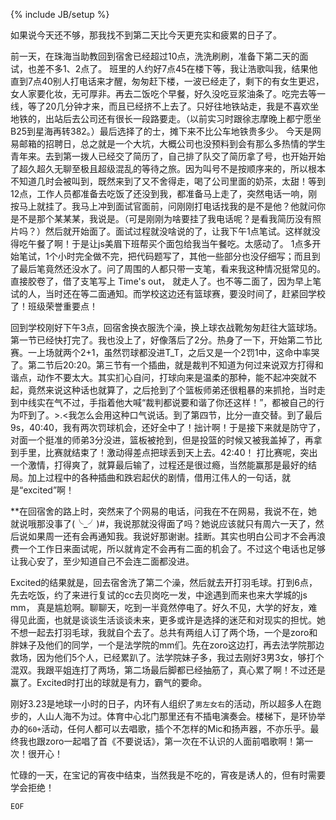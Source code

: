 ﻿---
layout: post
category: life
tagline: "最紧要开心"
tags: [test]
mytitle: 满满的一天都是累
---

{% include JB/setup %}

如果说今天还不够，那我找不到第二天比今天更充实和疲累的日子了。

前一天，在珠海当助教回到宿舍已经超过10点，洗洗刷刷，准备下第二天的面试，也差不多1、2点了。
班里的人约好7点45在楼下等，我让浩歌叫我，结果他直到7点40别人打电话来才醒，匆匆赶下楼，一波已经走了，剩下的有女生更迟，女人家要化妆，无可厚非。再去二饭吃个早餐，好久没吃豆浆油条了。吃完去等一线，等了20几分钟才来，而且已经挤不上去了。只好往地铁站走，我是不喜欢坐地铁的，出站后去公司还有很长一段路要走。（以前实习时跟徐志摩晚上都宁愿坐B25到星海再转382。）最后选择了的士，摊下来不比公车地铁贵多少。
今天是网易邮箱的招聘日，总之就是一个大坑，大概公司也没预料到会有那么多热情的学生青年来。去到第一拨人已经交了简历了，自己排了队交了简历拿了号，也开始开始了超久超久无聊至极且超级混乱的等待之旅。因为叫号不是按顺序来的，所以根本不知道几时会被叫到，既然来到了又不舍得走，喝了公司里面的奶茶，太甜！等到12点，工作人员都准备去吃饭了还没到我，都准备马上走了，突然电话一响，刚按马上就挂了。我马上冲到面试官面前，问刚刚打电话找我的是不是他？他就问你是不是那个某某某，我说是。（可是刚刚为啥要挂了我电话呢？是看我简历没有照片吗？）然后就开始面了。面试过程就没啥说的了，让我下午1点笔试。这样就没得吃午餐了啊！于是让js美眉下班帮买个面包给我当午餐吃。太感动了。
1点多开始笔试，1个小时完全做不完，把代码题写了，其他一些部分也没仔细写；而且到了最后笔竟然还没水了。问了周围的人都只带一支笔，看来我这种情况挺常见的。直接胶卷了，借了支笔写上 Time's out， 就走人了。也不等二面了，因为早上笔试的人，当时还在等二面通知。而学校这边还有篮球赛，要没时间了，赶紧回学校了！班级荣誉重要点！

回到学校刚好下午3点，回宿舍换衣服洗个澡，换上球衣战靴匆匆赶往大篮球场。第一节已经快打完了。我也没上了，好像落后了2分。热身了一下，开始第二节比赛。一上场就两个2+1，虽然罚球都没进T_T，之后又是一个2罚1中，这命中率哭了。第二节后20:20。第三节有一个插曲，就是裁判不知道为何过来说双方打得和谐点，动作不要太大。其实扪心自问，打球向来是温柔的那种，能不起冲突就不起，竟然来说这种话也就算了，之后抢到了个篮板师弟还很粗暴的来抓抢，当时走到中线实在气不过，手指着他大喊“裁判都说要和谐了你还这样！”，都被自己的行为吓到了。>.<我怎么会用这种口气说话。到了第四节，比分一直交替。到了最后9s，40:40，我有两次罚球机会，还好全中了！拙计啊！于是接下来就是防守了，对面一个挺准的师弟3分没进，篮板被抢到，但是投篮的时候又被我盖掉了，再拿到手里，比赛就结束了！激动得差点把球丢到天上去。42:40！
打比赛呢，突出一个激情，打得爽了，就算最后输了，过程还是很过瘾，当然能赢那是最好的结局。加上过程中的各种插曲和跌宕起伏的剧情，借用江伟人的一句话，就是“excited”啊！

**在回宿舍的路上时，突然来了个网易的电话，问我在不在网易，我说不在，她就说哦那没事了(╰_╯)#，我说那就没得面了吗？她说应该就只有周六一天了，然后说如果周一还有会再通知我。我说好那谢谢。挂断。其实也明白公司才不会再浪费一个工作日来面试呢，所以就肯定不会再有二面的机会了。不过这个电话也足够让我心安了，至少知道自己不会连二面都没进。

Excited的结果就是，回去宿舍洗了第二个澡，然后就去开打羽毛球。打到6点，先去吃饭，约了来进行复试的cc去贝岗吃一发，中途遇到而来也来大学城的js mm， 真是尴尬啊。聊聊天，吃到一半竟然停电了。好久不见，大学的好友，难得见此面，也就是谈谈生活谈谈未来，更多或许是选择的迷茫和对现实的担忧。她不想一起去打羽毛球，我就自个去了。总共有两组人订了两个场，一个是zoro和胖妹子及他们的同学，一个是法学院的mm们。先在zoro这边打，再去法学院那边救场，因为他们5个人，已经累趴了。法学院妹子多，我过去刚好3男3女，够打个混双。我跟平姐连打了两场，第二场最后脚都已经抽筋了，真心累了啊！不过还是赢了。Excited时打出的球就是有力，霸气的要命。

刚好3.23是地球一小时的日子，内环有人组织了`男左女右`的活动，所以超多人在跑步的，人山人海不为过。体育中心北门那里还有不插电演奏会。楼梯下，是环协举办的`60+`活动，任何人都可以去唱歌，插个不怎样的Mic和扬声器，不亦乐乎。最终我也跟zoro一起唱了首《不要说话》，第一次在不认识的人面前唱歌啊！第一次！很开心！

忙碌的一天，在宝记的宵夜中结束，当然我是不吃的，宵夜是诱人的，但有时需要学会拒绝！

`EOF`




